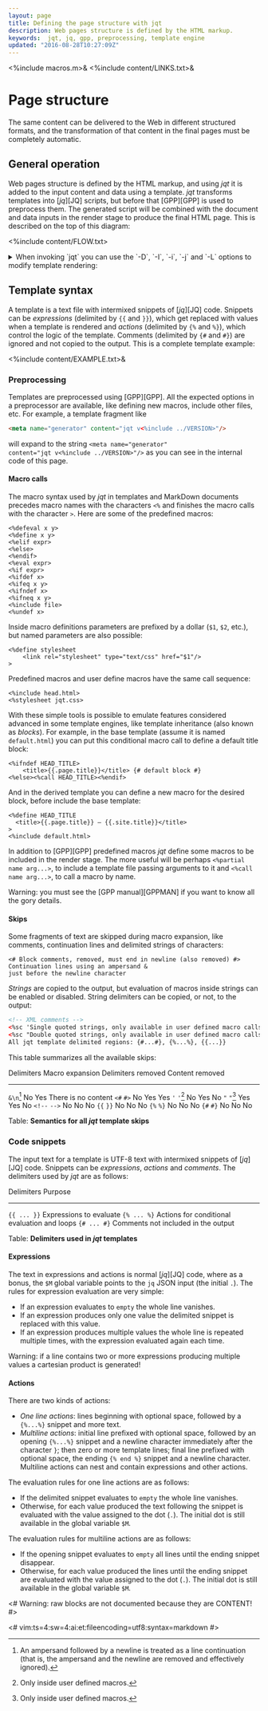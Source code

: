 ```yaml
---
layout: page
title: Defining the page structure with jqt
description: Web pages structure is defined by the HTML markup.
keywords:  jqt, jq, gpp, preprocessing, template engine
updated: "2016-08-28T10:27:09Z"
---
```

<%include macros.m>&
<%include content/LINKS.txt>&

# Page structure

The same content can be delivered to the Web in different structured formats, and the
transformation of that content in the final pages must be completely automatic.

## General operation

Web pages structure is defined by the HTML markup, and using _jqt_ it is
added to the input content and data using a template.
_jqt_ transforms templates into [_jq_][JQ] scripts, but before that
[GPP][GPP] is used to preprocess them. The generated script will be combined
with the document and data inputs in the render stage to produce the
final HTML page.
This is described on the top of this diagram:

<%include content/FLOW.txt>

<details>

<summary>
When invoking `jqt` you can use the `-D`, `-I`, `-i`, `-j` and `-L` options to modify template
rendering:
</summary>

<%include content/opt/D.txt>
<%include content/opt/I.txt>
<%include content/opt/i.txt>
<%include content/opt/j.txt>
<%include content/opt/L.txt>

</details>

## Template syntax

A template is a text file with intermixed snippets of [_jq_][JQ] code. Snippets can be
<dfn>expressions</dfn> (delimited by `{{` and `}}`), which get replaced with
values when a template is rendered and <dfn>actions</dfn> (delimited by `{%` and `%}`), which control the logic of the
template.  Comments (delimited by `{#` and `#}`) are ignored and not copied to the output.
This is a complete template example:

<%include content/EXAMPLE.txt>&

### Preprocessing

Templates are preprocessed using [GPP][GPP]. All the expected options in a preprocessor are available,
like defining new macros, include other files, etc. For example, a template fragment
like

```HTML
<meta name="generator" content="jqt v<%include ../VERSION>"/>
```

will expand to the string <code>&lt;meta name="generator" content="jqt v<%include ../VERSION>"/&gt;</code>
as you can see in the internal code of this page.

#### Macro calls

The macro syntax used by _jqt_ in templates and MarkDown documents precedes macro names with the characters `<%`
and finishes the macro calls with the character `>`.
Here are some of the predefined macros:

```
<%defeval x y>
<%define x y>
<%elif expr>
<%else>
<%endif>
<%eval expr>
<%if expr>
<%ifdef x>
<%ifeq x y>
<%ifndef x>
<%ifneq x y>
<%include file>
<%undef x>
```

Inside macro definitions parameters are prefixed by a dollar (`$1`, `$2`, etc.),
but named parameters are also possible:

```
<%define stylesheet
    <link rel="stylesheet" type="text/css" href="$1"/>
>
```

Predefined macros and user define macros have the same call sequence:

```
<%include head.html>
<%stylesheet jqt.css>
```

With these simple tools is possible to emulate features considered advanced in some template engines,
like template inheritance (also known as _blocks_). For example, in the base template (assume it is named `default.html`)
you can put this conditional macro call to define a default title block:

```
<%ifndef HEAD_TITLE>
    <title>{{.page.title}}</title> {# default block #}
<%else><%call HEAD_TITLE><%endif>
```

And in the derived template you can define a new macro for the desired block,
before include the base template:

```
<%define HEAD_TITLE
  <title>{{.page.title}} – {{.site.title}}</title>
>
<%include default.html>
```

In addition to [GPP][GPP] predefined macros _jqt_ define some macros to be
included in the render stage. The
more useful will be perhaps `<%partial name arg...>`, to include a template
file passing arguments to it and `<%call name arg...>`, to call a macro by name.

Warning: you must see the [GPP manual][GPPMAN] if you want to know all the gory details.

#### Skips

Some fragments of text are skipped during macro expansion, like comments,
continuation lines and delimited strings of characters:

```
<# Block comments, removed, must end in newline (also removed) #>
Continuation lines using an ampersand &
just before the newline character
```

_Strings_ are copied to the output, but evaluation of macros inside strings can
be enabled or disabled.  String delimiters can be copied, or not, to the output:

~~~HTML
<!-- XML comments -->
<%sc 'Single quoted strings, only available in user defined macro calls'>
<%sc "Double quoted strings, only available in user defined macro calls">
All jqt template delimited regions: {#...#}, {%...%}, {{...}} 
~~~

This table summarizes all the available skips:

 Delimiters         Macro expansion     Delimiters removed  Content removed
-------------       ---------------     ------------------  ---------------
`&\n`[^1]           No                  Yes                 There is no content
`<#` `#>`           No                  Yes                 Yes
`'` `'`[^2]         No                  Yes                 No
`"` `"`[^3]         Yes                 Yes                 No
`<!--` `-->`        No                  No                  No
`{{` `}}`           No                  No                  No
`{%` `%}`           No                  No                  No
`{#` `#}`           No                  No                  No

Table: **Semantics for all _jqt_ template skips**

[^1]: An ampersand followed by a newline is treated as a line continuation (that
is, the ampersand and the newline are removed and effectively ignored).
[^2]: Only inside user defined macros.
[^3]: Only inside user defined macros.

### Code snippets

The input text for a template is UTF-8 text with intermixed snippets of [_jq_][JQ] 
code. Snippets can be _expressions_, _actions_ and _comments_.  The delimiters
used by _jqt_ are as follows:

Delimiters    Purpose
----------    -----------------------------------
`{{ ... }}`   Expressions to evaluate
`{% ... %}`   Actions for conditional evaluation and loops
`{# ... #}`   Comments not included in the output

Table: **Delimiters used in _jqt_ templates**

#### Expressions

The text in expressions and actions is normal [_jq_][JQ] code, where as
a bonus, the `$M` global variable points to the `jq` JSON input (the initial `.`).
The rules for expression evaluation are very simple:

* If an expression evaluates to `empty` the whole line vanishes.
* If an expression produces only one value the delimited snippet is replaced with this value.
* If an expression produces multiple values the whole line is repeated multiple
  times, with the expression evaluated again each time.

Warning: if a line contains two or more expressions producing multiple values a
cartesian product is generated!

#### Actions

There are two kinds of actions:

* <dfn>One line actions</dfn>: lines beginning with optional space, followed by a
  `{%...%}` snippet and more text.
* <dfn>Multiline actions</dfn>: initial line prefixed with optional space,
  followed by an opening `{%...%}` snippet and a newline character
  immediately after the character `}`;
  then zero or more template lines; final line prefixed with optional space,
  the ending `{% end %}` snippet and a newline character.  Multiline actions can nest and
  contain expressions and other actions.

The evaluation rules for one line actions are as follows:

* If the delimited snippet evaluates to `empty` the whole line vanishes.
* Otherwise, for each value produced the text following the
  snippet is evaluated with the value assigned to the dot (`.`). The initial
  dot is still available in the global variable `$M`.

The evaluation rules for multiline actions are as follows:

* If the opening snippet evaluates to `empty` all lines until the ending snippet disappear.
* Otherwise, for each value produced the lines until the ending snippet
  are evaluated with the value assigned to the dot (`.`). The initial dot is
  still available in the global variable `$M`.

<# Warning: raw blocks are not documented because they are CONTENT! #>

<#
vim:ts=4:sw=4:ai:et:fileencoding=utf8:syntax=markdown
#>
